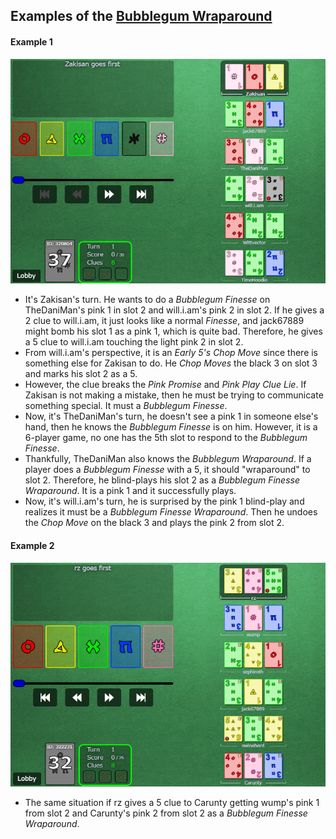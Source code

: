 ## Examples of the [Bubblegum Wraparound](../Reference.md#the-bubblegum-wraparound)

#### Example 1

![bubblegum_wraparound](https://raw.githubusercontent.com/Zamiell/hanabi-conventions/master/img/examples/bubblegum_wraparound.png)

- It's Zakisan's turn. He wants to do a *Bubblegum Finesse* on TheDaniMan's pink 1 in slot 2 and will.i.am's pink 2 in slot 2. If he gives a 2 clue to will.i.am, it just looks like a normal *Finesse*, and jack67889 might bomb his slot 1 as a pink 1, which is quite bad. Therefore, he gives a 5 clue to will.i.am touching the light pink 2 in slot 2.
- From will.i.am's perspective, it is an *Early 5's Chop Move* since there is something else for Zakisan to do. He *Chop Moves* the black 3 on slot 3 and marks his slot 2 as a 5.
- However, the clue breaks the *Pink Promise* and *Pink Play Clue Lie*. If Zakisan is not making a mistake, then he must be trying to communicate something special. It must a *Bubblegum Finesse*.
- Now, it's TheDaniMan's turn, he doesn't see a pink 1 in someone else's hand, then he knows the *Bubblegum Finesse* is on him. However, it is a 6-player game, no one has the 5th slot to respond to the *Bubblegum Finesse*.
- Thankfully, TheDaniMan also knows the *Bubblegum Wraparound*. If a player does a *Bubblegum Finesse* with a 5, it should "wraparound" to slot 2. Therefore, he blind-plays his slot 2 as a *Bubblegum Finesse Wraparound*. It is a pink 1 and it successfully plays.
- Now, it's will.i.am's turn, he is surprised by the pink 1 blind-play and realizes it must be a *Bubblegum Finesse Wraparound*. Then he undoes the *Chop Move* on the black 3 and plays the pink 2 from slot 2.

#### Example 2

![bubblegum_wraparound2](https://raw.githubusercontent.com/Zamiell/hanabi-conventions/master/img/examples/bubblegum_wraparound2.png)

- The same situation if rz gives a 5 clue to Carunty getting wump's pink 1 from slot 2 and Carunty's pink 2 from slot 2 as a *Bubblegum Finesse Wraparound*.

